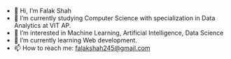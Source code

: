 - 👋 Hi, I’m Falak Shah
- 🔭 I’m currently studying Computer Science with specialization in Data Analytics at VIT AP.
- 👀 I’m interested in Machine Learning, Artificial Intelligence, Data Science
- 🌱 I’m currently learning Web development.
- 📫 How to reach me: falakshah245@gmail.com

<!---
Falak-glitch/Falak-glitch is a ✨ special ✨ repository because its `README.md` (this file) appears on your GitHub profile.
You can click the Preview link to take a look at your changes.
--->
